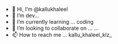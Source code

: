 - 👋 Hi, I’m @kallukhaleel
- 👀 I’m dev...
- 🌱 I’m currently learning ... coding 
- 💞️ I’m looking to collaborate on ... ...
- 📫 How to reach me ... kallu_khaleel_klz_

<!---
kallukhaleel/kallukhaleel is a ✨ special ✨ repository because its `README.md` (this file) appears on your GitHub profile.
You can click the Preview link to take a look at your changes.
--->
